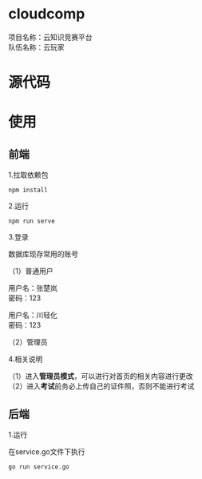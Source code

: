 # cloudcomp
项目名称：云知识竞赛平台<br>
队伍名称：云玩家<br>
# 源代码

# 使用
## 前端
1.拉取依赖包
```
npm install
```
2.运行
```
npm run serve
```
3.登录

数据库现存常用的账号

（1）普通用户

用户名：张楚岚<br>
密码：123<br>

用户名：川轻化<br>
密码：123<br>

（2）管理员

4.相关说明

（1）进入**管理员模式**，可以进行对首页的相关内容进行更改<br>
（2）进入**考试**前务必上传自己的证件照，否则不能进行考试

## 后端
1.运行

在service.go文件下执行
```
go run service.go
```




